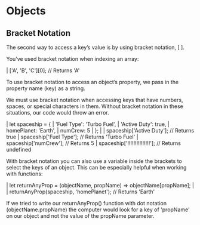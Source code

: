# Objects

## Bracket Notation
The second way to access a key’s value is by using bracket notation, [ ].

You’ve used bracket notation when indexing an array:

| ['A', 'B', 'C'][0]; // Returns 'A'

To use bracket notation to access an object’s property, we pass in the property name (key) as a string.

We must use bracket notation when accessing keys that have numbers, spaces, or special characters in them. Without bracket notation in these situations, our code would throw an error.
 
| let spaceship = {
|   'Fuel Type': 'Turbo Fuel',
|   'Active Duty': true,
|   homePlanet: 'Earth',
|   numCrew: 5
| };
|
| spaceship['Active Duty'];       // Returns true
| spaceship['Fuel Type'];         // Returns  'Turbo Fuel'
| spaceship['numCrew'];           // Returns 5
| spaceship['!!!!!!!!!!!!!!!'];   // Returns undefined

With bracket notation you can also use a variable inside the brackets to select the keys of an object. This can be especially helpful when working with functions:

| let returnAnyProp = (objectName, propName) => objectName[propName];
| 
| returnAnyProp(spaceship, 'homePlanet'); // Returns 'Earth'

If we tried to write our returnAnyProp() function with dot notation (objectName.propName) the computer would look for a key of 'propName' on our object and not the value of the propName parameter.